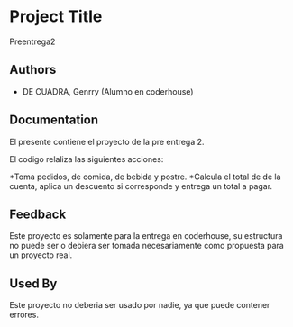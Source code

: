 # Project Title

Preentrega2

## Authors

- DE CUADRA, Genrry (Alumno en coderhouse)


## Documentation

El presente contiene el proyecto de la pre entrega 2.

El codigo relaliza las siguientes acciones: 
 
 *Toma pedidos, de comida, de bebida y postre.
 *Calcula el total de de la cuenta, aplica un descuento si corresponde y entrega un total a pagar.

## Feedback

Este proyecto es solamente para la entrega en coderhouse, su estructura no puede ser o debiera ser tomada necesariamente como propuesta para un proyecto real.

## Used By

Este proyecto no deberia ser usado por nadie, ya que puede contener errores.